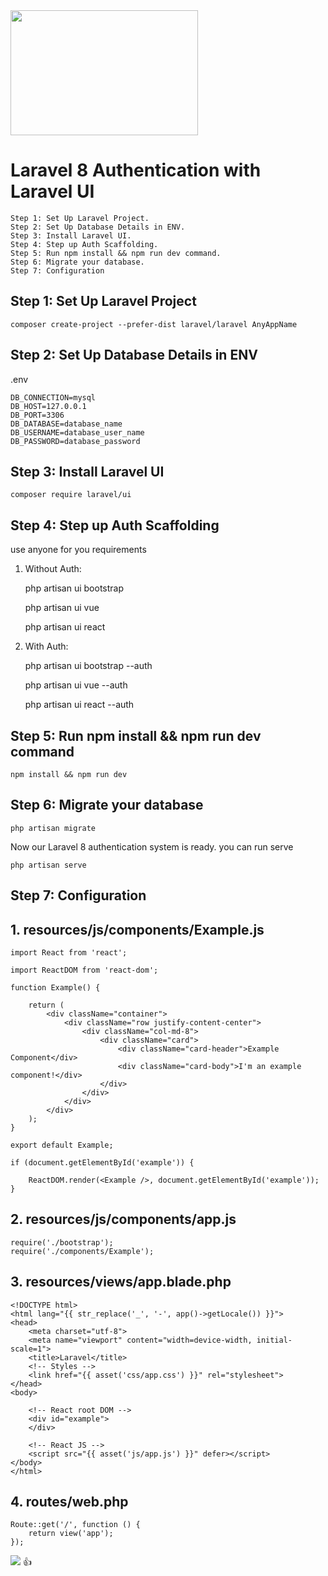 <img src="https://i.morioh.com/201102/4013dde6.webp" width="300" height="200">

# Laravel 8 Authentication with Laravel UI

    Step 1: Set Up Laravel Project.
    Step 2: Set Up Database Details in ENV.
    Step 3: Install Laravel UI.
    Step 4: Step up Auth Scaffolding.
    Step 5: Run npm install && npm run dev command.
    Step 6: Migrate your database.
    Step 7: Configuration

## Step 1: Set Up Laravel Project

    composer create-project --prefer-dist laravel/laravel AnyAppName
  
## Step 2: Set Up Database Details in ENV

   .env

	DB_CONNECTION=mysql
	DB_HOST=127.0.0.1
	DB_PORT=3306
	DB_DATABASE=database_name
	DB_USERNAME=database_user_name
	DB_PASSWORD=database_password

## Step 3: Install Laravel UI

	composer require laravel/ui

## Step 4: Step up Auth Scaffolding 

   use anyone for you requirements

  1. Without Auth:

        php artisan ui bootstrap

        php artisan ui vue

        php artisan ui react

  2. With Auth:

        php artisan ui bootstrap --auth

        php artisan ui vue --auth

        php artisan ui react --auth

## Step 5: Run npm install && npm run dev command

	npm install && npm run dev

## Step 6: Migrate your database

    php artisan migrate

Now our Laravel 8 authentication system is ready. you can run serve 

    php artisan serve
	

## Step 7: Configuration

## 1. resources/js/components/Example.js

    import React from 'react';

    import ReactDOM from 'react-dom';

    function Example() {

        return (
            <div className="container">
                <div className="row justify-content-center">
                    <div className="col-md-8">
                        <div className="card">
                            <div className="card-header">Example Component</div>
                            <div className="card-body">I'm an example component!</div>
                        </div>
                    </div>
                </div>
            </div>
        );
    }

    export default Example;

    if (document.getElementById('example')) {

        ReactDOM.render(<Example />, document.getElementById('example'));
    }

## 2. resources/js/components/app.js

    require('./bootstrap');
	require('./components/Example');

## 3. resources/views/app.blade.php

    <!DOCTYPE html>
    <html lang="{{ str_replace('_', '-', app()->getLocale()) }}">
    <head>
        <meta charset="utf-8">
        <meta name="viewport" content="width=device-width, initial-scale=1">
        <title>Laravel</title>
        <!-- Styles -->
        <link href="{{ asset('css/app.css') }}" rel="stylesheet">
    </head>
    <body>

        <!-- React root DOM -->
        <div id="example">
        </div>

        <!-- React JS -->
        <script src="{{ asset('js/app.js') }}" defer></script>
    </body>
    </html>

## 4. routes/web.php


    Route::get('/', function () {
        return view('app');
    });


![](https://avatars.githubusercontent.com/u/75734516?s=48&v=4) 
:+1:

